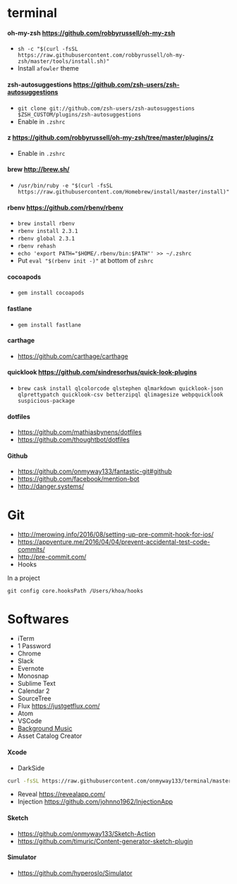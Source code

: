 # terminal

#### oh-my-zsh https://github.com/robbyrussell/oh-my-zsh

- `sh -c "$(curl -fsSL https://raw.githubusercontent.com/robbyrussell/oh-my-zsh/master/tools/install.sh)"`
- Install `afowler` theme

#### zsh-autosuggestions https://github.com/zsh-users/zsh-autosuggestions

- `git clone git://github.com/zsh-users/zsh-autosuggestions $ZSH_CUSTOM/plugins/zsh-autosuggestions`
- Enable in `.zshrc`

#### z https://github.com/robbyrussell/oh-my-zsh/tree/master/plugins/z

- Enable in `.zshrc`

#### brew http://brew.sh/

- `/usr/bin/ruby -e "$(curl -fsSL https://raw.githubusercontent.com/Homebrew/install/master/install)"`

#### rbenv https://github.com/rbenv/rbenv

- `brew install rbenv`
- `rbenv install 2.3.1`
- `rbenv global 2.3.1`
- `rbenv rehash`
- `echo 'export PATH="$HOME/.rbenv/bin:$PATH"' >> ~/.zshrc`
- Put `eval "$(rbenv init -)"` at bottom of `zshrc`

#### cocoapods

- `gem install cocoapods`

#### fastlane

- `gem install fastlane`

#### carthage

- https://github.com/carthage/carthage

#### quicklook https://github.com/sindresorhus/quick-look-plugins

- `brew cask install qlcolorcode qlstephen qlmarkdown quicklook-json qlprettypatch quicklook-csv betterzipql qlimagesize webpquicklook suspicious-package`

#### dotfiles

- https://github.com/mathiasbynens/dotfiles
- https://github.com/thoughtbot/dotfiles

#### Github

- https://github.com/onmyway133/fantastic-git#github
- https://github.com/facebook/mention-bot
- http://danger.systems/

# Git

- http://merowing.info/2016/08/setting-up-pre-commit-hook-for-ios/
- https://appventure.me/2016/04/04/prevent-accidental-test-code-commits/
- http://pre-commit.com/
- Hooks

In a project

```
git config core.hooksPath /Users/khoa/hooks
```

# Softwares

- iTerm
- 1 Password
- Chrome
- Slack
- Evernote
- Monosnap
- Sublime Text
- Calendar 2
- SourceTree
- Flux https://justgetflux.com/
- Atom
- VSCode
- [Background Music](https://github.com/kyleneideck/BackgroundMusic)
- Asset Catalog Creator

#### Xcode

- DarkSide

```sh
curl -fsSL https://raw.githubusercontent.com/onmyway133/terminal/master/themes/Xcode/install.sh | sh
```

- Reveal https://revealapp.com/
- Injection https://github.com/johnno1962/InjectionApp

#### Sketch

- https://github.com/onmyway133/Sketch-Action
- https://github.com/timuric/Content-generator-sketch-plugin

#### Simulator

- https://github.com/hyperoslo/Simulator
